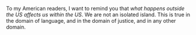 
To my American readers, I want to remind you that _what happens outside the US affects us within the US_. We are not an isolated island. This is true in the domain of language, and in the domain of justice, and in any other domain.

